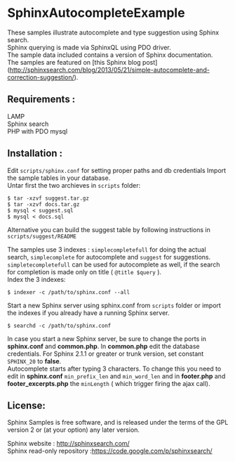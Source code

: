 SphinxAutocompleteExample
=========================

These samples illustrate autocomplete and type suggestion using Sphinx search.     
Sphinx querying is made via SphinxQL using PDO driver.    
The sample data included contains a version of Sphinx documentation.  
The samples are featured on [this Sphinx blog post] (http://sphinxsearch.com/blog/2013/05/21/simple-autocomplete-and-correction-suggestion/).    

Requirements :
-------------------------------------------
LAMP  
Sphinx search  
PHP with PDO mysql  

Installation :
-------------------------------------------
Edit `scripts/sphinx.conf` for setting proper paths and db credentials
Import the sample tables in your database.    
Untar first the two archieves in `scripts` folder:
    
    $ tar -xzvf suggest.tar.gz 
    $ tar -xzvf docs.tar.gz
    $ mysql < suggest.sql
    $ mysql < docs.sql
Alternative you can build the suggest table by following instructions in `scripts/suggest/README`

The samples use 3 indexes : `simplecompletefull` for doing the actual search, `simplecomplete` for autocomplete  and `suggest` for suggestions.   
`simpletecompletefull` can be used for autocomplete as well, if the search for completion is made only on title ( `@title $query` ).   
Index the 3 indexes:
 
    $ indexer -c /path/to/sphinx.conf --all
    
Start a new Sphinx server using sphinx.conf from `scripts` folder or import the indexes if you already have a running Sphinx server. 
 
    $ searchd -c /path/to/sphinx.conf
In case you start a new Sphinx server, be sure to change the ports in **sphinx.conf** and **common.php**.
In **common.php** edit the database credentials. For Sphinx 2.1.1 or greater or trunk version, set constant `SPHINX_20` to **false**.         
Autocomplete starts after typing 3 characters. To change this you need to edit in **sphinx.conf** `min_prefix_len` and `min_word_len` and in **footer.php** and **footer_excerpts.php** the `minLength` ( which trigger firing the ajax call).  


License:
-------------------------------------------
Sphinx Samples  is free software, and is released under the terms of the GPL version 2 or (at your option) any later version.

Sphinx website : http://sphinxsearch.com/  
Sphinx read-only repository :https://code.google.com/p/sphinxsearch/ 
